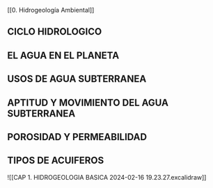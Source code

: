 [[0. Hidrogeología Ambiental]]

## CICLO HIDROLOGICO
## EL AGUA EN EL PLANETA
## USOS DE AGUA SUBTERRANEA
## APTITUD Y MOVIMIENTO DEL AGUA SUBTERRANEA
## POROSIDAD Y PERMEABILIDAD
## TIPOS DE ACUIFEROS


![[CAP 1. HIDROGEOLOGIA BASICA 2024-02-16 19.23.27.excalidraw]]

